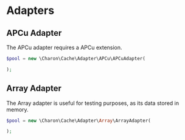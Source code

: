 # Adapters

## APCu Adapter

The APCu adapter requires a APCu extension.

```php
$pool = new \Charon\Cache\Adapter\APCu\APCuAdapter(

);
```

## Array Adapter

The Array adapter is useful for testing purposes, as its data stored in memory.

```php
$pool = new \Charon\Cache\Adapter\Array\ArrayAdapter(

);
```
